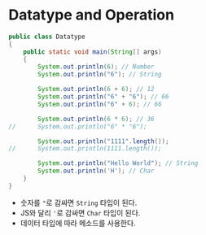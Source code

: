 # Datatype and Operation

```java
public class Datatype
{
	public static void main(String[] args)
	{
		System.out.println(6); // Number
		System.out.println("6"); // String

		System.out.println(6 + 6); // 12
		System.out.println("6" + "6"); // 66
		System.out.println("6" + 6); // 66

		System.out.println(6 * 6); // 36
//		System.out.println("6" * "6");

		System.out.println("1111".length());
//		System.out.println(1111.length());

		System.out.println("Hello World"); // String
		System.out.println('H'); // Char
	}
}
```

- 숫자를 `"`로 감싸면 `String` 타입이 된다.
- JS와 달리 `'`로 감싸면 `Char` 타입이 된다.
- 데이터 타입에 따라 메소드를 사용한다.